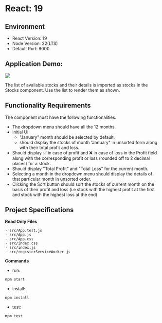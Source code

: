 # React: 19

## Environment 

- React Version: 19
- Node Version: 22(LTS)
- Default Port: 8000

## Application Demo:

![](https://hrcdn.net/s3_pub/istreet-assets/XQZpV5sM8u7wI8dVJDYi3g/Screen-Recording-2022-10-18-at-1%20(1).gif)

The list of available stocks and their details is imported as stocks in the Stocks component. Use the list to render them as shown.

## Functionality Requirements

The component must have the following functionalities:

- The dropdown menu should have all the 12 months.
- Initial UI:
  - "January" month should be selected by default.
  - should display the stocks of month "January" in unsorted form along with their total profit and loss.
- Should display ✅ in case of profit and ❌ in case of loss in the Profit field along with the corresponding profit or loss (rounded off to 2 decimal       places) for a stock.
- Should display "Total Profit" and "Total Loss" for the current month.
- Selecting a month in the dropdown menu should display the details of that particular month in unsorted order.
- Clicking the Sort button should sort the stocks of current month on the basis of their profit and loss (i.e stock with the highest profit at the first     and stock with the highest loss at the end)

## Project Specifications

**Read Only Files**

    - src/App.test.js
    - src/App.js
    - src/App.css
    - src/index.css
    - src/index.js
    - src/registerServiceWorker.js


**Commands**
- run: 
```bash
npm start
```
- install: 
```bash
npm install
```
- test: 
```bash
npm test
```
